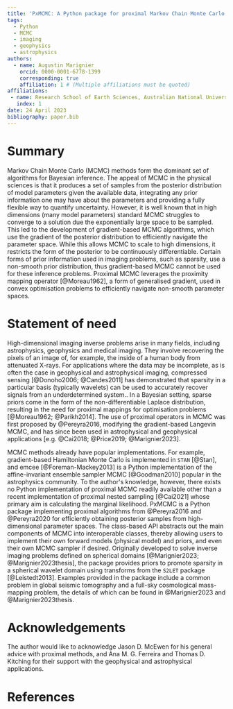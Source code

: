 ```yaml
---
title: 'PxMCMC: A Python package for proximal Markov Chain Monte Carlo'
tags:
  - Python
  - MCMC
  - imaging
  - geophysics
  - astrophysics
authors:
  - name: Augustin Marignier
    orcid: 0000-0001-6778-1399
    corresponding: true
    affiliation: 1 # (Multiple affiliations must be quoted)
affiliations:
 - name: Research School of Earth Sciences, Australian National University, Australia
   index: 1
date: 24 April 2023
bibliography: paper.bib
---
```


# Summary

Markov Chain Monte Carlo (MCMC) methods form the dominant set of algorithms for Bayesian inference.
The appeal of MCMC in the physical sciences is that it produces a set of samples from the posterior distribution of model parameters given the available data, integrating any prior information one may have about the parameters and providing a fully flexible way to quantify uncertainty.
However, it is well known that in high dimensions (many model parameters) standard MCMC struggles to converge to a solution due the exponentially large space to be sampled.
This led to the development of gradient-based MCMC algorithms, which use the gradient of the posterior distribution to efficiently navigate the parameter space.
While this allows MCMC to scale to high dimensions, it restricts the form of the posterior to be continuously differentiable.
Certain forms of prior information used in imaging problems, such as sparsity, use a non-smooth prior distribution, thus gradient-based MCMC cannot be used for these inference problems.
Proximal MCMC leverages the proximity mapping operator [@Moreau1962], a form of generalised gradient, used in convex optimisation problems to efficiently navigate non-smooth parameter spaces.

# Statement of need

High-dimensional imaging inverse problems arise in many fields, including astrophysics, geophysics and medical imaging.
They involve recovering the pixels of an image of, for example, the inside of a human body from attenuated X-rays.
For applications where the data may be incomplete, as is often the case in geophysical and astrophysical imaging, compressed sensing [@Donoho2006; @Candes2011] has demonstrated that sparsity in a particular basis (typically wavelets) can be used to accurately recover signals from an underdetermined system..
In a Bayesian setting, sparse priors come in the form of the non-differentiable Laplace distribution, resulting in the need for proximal mappings for optimisation problems [@Moreau1962; @Parikh2014].
The use of proximal operators in MCMC was first proposed by @Pereyra2016, modifying the gradient-based Langevin MCMC, and has since been used in astrophysical and geophysical applications [e.g. @Cai2018; @Price2019; @Marignier2023].

MCMC methods already have popular implementations.
For example, gradient-based Hamiltonian Monte Carlo is implemented in `STAN` [@Stan], and emcee [@Foreman-Mackey2013] is a Python implementation of the affine-invariant ensemble sampler MCMC [@Goodman2010] popular in the astrophysics community.
To the author's knowledge, however, there exists no Python implementation of proximal MCMC readily available other than a recent implementation of proximal nested sampling [@Cai2021] whose primary aim is calculating the marginal likelihood.
PxMCMC is a Python package implementing proximal algorithms from @Pereyra2016 and @Pereyra2020 for efficiently obtaining posterior samples from high-dimensional parameter spaces.
The class-based API abstracts out the main components of MCMC into interoperable classes, thereby allowing users to implement their own forward models (physical model) and priors, and even their own MCMC sampler if desired.
Originally developed to solve inverse imaging problems defined on spherical domains [@Marignier2023; @Marignier2023thesis], the package provides priors to promote sparsity in a spherical wavelet domain using transforms from the `S2LET` package [@Leistedt2013].
Examples provided in the package include a common problem in global seismic tomography and a full-sky cosmological mass-mapping problem, the details of which can be found in @Marignier2023 and @Marignier2023thesis.

# Acknowledgements

The author would like to acknowledge Jason D. McEwen for his general advice with proximal methods, and Ana M. G. Ferreira and Thomas D. Kitching for their support with the geophysical and astrophysical applications.

# References
